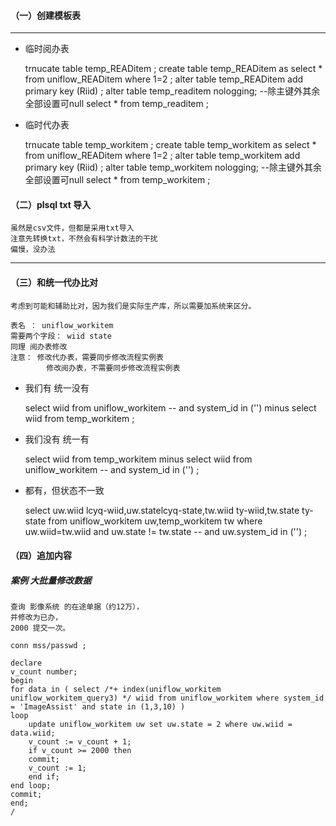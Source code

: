 #### （一）创建模板表

---

- 临时阅办表


    trnucate table temp_READitem ;
    create table temp_READitem as select * from uniflow_READitem where 1=2 ;
    alter table temp_READitem add primary key (Riid) ;
    alter table temp_readitem nologging;
    --除主键外其余全部设置可null
    select * from temp_readitem ;

- 临时代办表


    trnucate table temp_workitem ;
    create table temp_workitem as select * from uniflow_READitem where 1=2 ;
    alter table temp_workitem add primary key (Riid) ;
    alter table temp_workitem nologging;
    --除主键外其余全部设置可null
    select * from temp_workitem ;


#### （二）plsql txt 导入

    虽然是csv文件，但都是采用txt导入
    注意先转换txt，不然会有科学计数法的干扰
    偏慢，没办法

---
#### （三）和统一代办比对

    考虑到可能和辅助比对，因为我们是实际生产库，所以需要加系统来区分。

    表名 ： uniflow_workitem 
    需要两个字段： wiid state 
    同理 阅办表修改
    注意： 修改代办表，需要同步修改流程实例表
            修改阅办表，不需要同步修改流程实例表
    
- 我们有 统一没有  


    select wiid from uniflow_workitem 
    	-- and system_id in ('')
    minus 
    select wiid from temp_workitem 
    ;
 
- 我们没有 统一有


    select wiid from temp_workitem 
    minus 
    select wiid from uniflow_workitem 
    	-- and system_id in ('')
    ;
    
- 都有，但状态不一致


    select uw.wiid lcyq-wiid,uw.statelcyq-state,tw.wiid ty-wiid,tw.state ty-state 
    	from uniflow_workitem uw,temp_workitem  tw 
    		where uw.wiid=tw.wiid and uw.state != tw.state 
    		-- and uw.system_id in ('')
    ;


#### （四）追加内容

##### 案例 大批量修改数据

    查询 影像系统 的在途单据（约12万），
    并修改为已办，
    2000 提交一次。

    conn mss/passwd ;

    declare
    v_count number; 
    begin
    for data in ( select /*+ index(uniflow_workitem uniflow_workitem_query3) */ wiid from uniflow_workitem where system_id = 'ImageAssist' and state in (1,3,10) ) 
    loop 
    	update uniflow_workitem uw set uw.state = 2 where uw.wiid = data.wiid;
    	v_count := v_count + 1;
    	if v_count >= 2000 then 
    	commit;
    	v_count := 1;
    	end if;
    end loop;
    commit;
    end;
    /